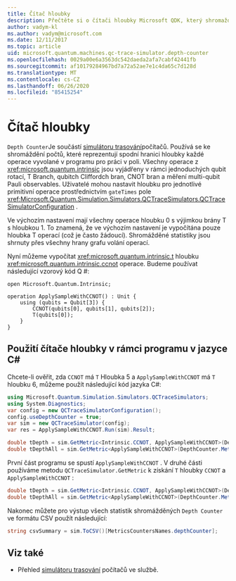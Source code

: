 ```yaml
---
title: Čítač hloubky
description: Přečtěte si o čítači hloubky Microsoft QDK, který shromažďuje počty hloubky každé operace vyvolané v programu
author: vadym-kl
ms.author: vadym@microsoft.com
ms.date: 12/11/2017
ms.topic: article
uid: microsoft.quantum.machines.qc-trace-simulator.depth-counter
ms.openlocfilehash: 0029a00e6a3563dc542daeda2afa7cabf42441fb
ms.sourcegitcommit: af10179284967bd7a72a52ae7e1c4da65c7d128d
ms.translationtype: MT
ms.contentlocale: cs-CZ
ms.lasthandoff: 06/26/2020
ms.locfileid: "85415254"
---
```

# <a name="depth-counter"></a>Čítač hloubky

`Depth Counter`Je součástí [simulátoru trasování](xref:microsoft.quantum.machines.qc-trace-simulator.intro)počítačů.
Používá se ke shromáždění počtů, které reprezentují spodní hranici hloubky každé operace vyvolané v programu pro práci v poli. Všechny operace z <xref:microsoft.quantum.intrinsic> jsou vyjádřeny v rámci jednoduchých qubit rotací, T Branch, qubitch Cliffordch bran, CNOT bran a měření multi-qubit Pauli observables. Uživatelé mohou nastavit hloubku pro jednotlivé primitivní operace prostřednictvím `gateTimes` pole <xref:Microsoft.Quantum.Simulation.Simulators.QCTraceSimulators.QCTraceSimulatorConfiguration> .

Ve výchozím nastavení mají všechny operace hloubku 0 s výjimkou brány T s hloubkou 1. To znamená, že ve výchozím nastavení je vypočítána pouze hloubka T operací (což je často žádoucí). Shromážděné statistiky jsou shrnuty přes všechny hrany grafu volání operací. 

Nyní můžeme vypočítat <xref:microsoft.quantum.intrinsic.t> hloubku <xref:microsoft.quantum.intrinsic.ccnot> operace. Budeme používat následující vzorový kód Q #:

```qsharp
open Microsoft.Quantum.Intrinsic;

operation ApplySampleWithCCNOT() : Unit {
    using (qubits = Qubit[3]) {
        CCNOT(qubits[0], qubits[1], qubits[2]);
        T(qubits[0]);
    }
}
```

## <a name="using-depth-counter-within-a-c-program"></a>Použití čítače hloubky v rámci programu v jazyce C#

Chcete-li ověřit, zda `CCNOT` má `T` Hloubka 5 a `ApplySampleWithCCNOT` má `T` hloubku 6, můžeme použít následující kód jazyka C#:

```csharp
using Microsoft.Quantum.Simulation.Simulators.QCTraceSimulators;
using System.Diagnostics;
var config = new QCTraceSimulatorConfiguration();
config.useDepthCounter = true;
var sim = new QCTraceSimulator(config);
var res = ApplySampleWithCCNOT.Run(sim).Result;

double tDepth = sim.GetMetric<Intrinsic.CCNOT, ApplySampleWithCCNOT>(DepthCounter.Metrics.Depth);
double tDepthAll = sim.GetMetric<ApplySampleWithCCNOT>(DepthCounter.Metrics.Depth);
```

První část programu se spustí `ApplySampleWithCCNOT` . V druhé části používáme metodu `QCTraceSimulator.GetMetric` k získání `T` hloubky `CCNOT` a `ApplySampleWithCCNOT` : 

```csharp
double tDepth = sim.GetMetric<Intrinsic.CCNOT, ApplySampleWithCCNOT>(DepthCounter.Metrics.Depth);
double tDepthAll = sim.GetMetric<ApplySampleWithCCNOT>(DepthCounter.Metrics.Depth);
```

Nakonec můžete pro výstup všech statistik shromážděných `Depth Counter` ve formátu CSV použít následující:
```csharp
string csvSummary = sim.ToCSV()[MetricsCountersNames.depthCounter];
```

## <a name="see-also"></a>Viz také ##

- Přehled [simulátoru trasování](xref:microsoft.quantum.machines.qc-trace-simulator.intro) počítačů ve službě.
